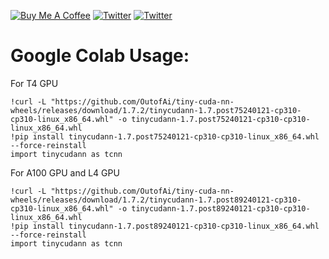 <a href="https://www.buymeacoffee.com/outofai" target="_blank"><img src="https://img.shields.io/badge/-buy_me_a%C2%A0coffee-red?logo=buy-me-a-coffee" alt="Buy Me A Coffee"></a>
[![Twitter](https://img.shields.io/twitter/url/https/twitter.com/cloudposse.svg?style=social&label=Ashleigh%20Watson)](https://twitter.com/OutofAi) 
[![Twitter](https://img.shields.io/twitter/url/https/twitter.com/cloudposse.svg?style=social&label=Alex%20Nasa)](https://twitter.com/banterless_ai)

# Google Colab Usage:

For T4 GPU
```
!curl -L "https://github.com/OutofAi/tiny-cuda-nn-wheels/releases/download/1.7.2/tinycudann-1.7.post75240121-cp310-cp310-linux_x86_64.whl" -o tinycudann-1.7.post75240121-cp310-cp310-linux_x86_64.whl
!pip install tinycudann-1.7.post75240121-cp310-cp310-linux_x86_64.whl --force-reinstall
import tinycudann as tcnn
```

For A100 GPU and L4 GPU
```
!curl -L "https://github.com/OutofAi/tiny-cuda-nn-wheels/releases/download/1.7.2/tinycudann-1.7.post89240121-cp310-cp310-linux_x86_64.whl" -o tinycudann-1.7.post89240121-cp310-cp310-linux_x86_64.whl
!pip install tinycudann-1.7.post89240121-cp310-cp310-linux_x86_64.whl --force-reinstall
import tinycudann as tcnn
```

